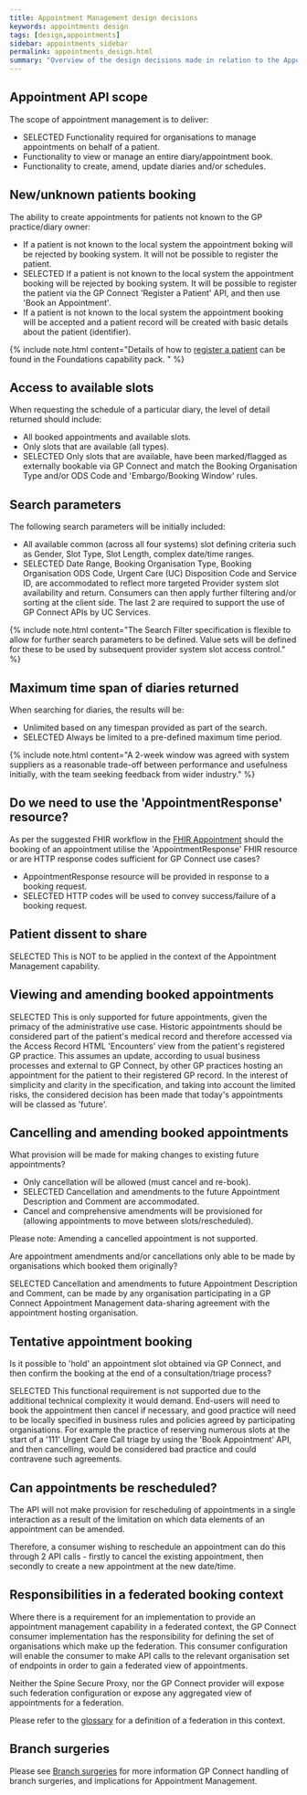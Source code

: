 ```yaml
---
title: Appointment Management design decisions
keywords: appointments design
tags: [design,appointments]
sidebar: appointments_sidebar
permalink: appointments_design.html
summary: "Overview of the design decisions made in relation to the Appointment Management capability pack"
---
```


## Appointment API scope ##

The scope of appointment management is to deliver:

- <span class="label label-success">SELECTED</span> Functionality required for organisations to manage appointments on behalf of a patient.
- Functionality to view or manage an entire diary/appointment book.
- Functionality to create, amend, update diaries and/or schedules.

## New/unknown patients booking ##

The ability to create appointments for patients not known to the GP practice/diary owner:

- If a patient is not known to the local system the appointment boking will be rejected by booking system. It will not be possible to register the patient.
- <span class="label label-success">SELECTED</span> If a patient is not known to the local system the appointment booking will be rejected by booking system. It will be possible to register the patient via the GP Connect 'Register a Patient' API, and then use 'Book an Appointment'.
- If a patient is not known to the local system the appointment booking will be accepted and a patient record will be created with basic details about the patient (identifier).

{% include note.html content="Details of how to [register a patient](foundations_use_case_register_a_patient.html) can be found in the Foundations capability pack. " %}

## Access to available slots ##

When requesting the schedule of a particular diary, the level of detail returned should include:

- All booked appointments and available slots.
- Only slots that are available (all types).
- <span class="label label-success">SELECTED</span> Only slots that are available, have been marked/flagged as externally bookable via GP Connect and match the Booking Organisation Type and/or ODS Code and 'Embargo/Booking Window' rules.


## Search parameters ##

The following search parameters will be initially included:

- All available common (across all four systems) slot defining criteria such as Gender, Slot Type, Slot Length, complex date/time ranges.
- <span class="label label-success">SELECTED</span> Date Range,  Booking Organisation Type, Booking Organisation ODS Code, Urgent Care (UC) Disposition Code and Service ID, are accommodated to reflect more targeted Provider system slot availability and return.  Consumers can then apply further filtering and/or sorting at the client side. The last 2 are required to support the use of GP Connect APIs by UC Services.  

{% include note.html content="The Search Filter specification is flexible to allow for further search parameters to be defined. Value sets will be defined for these to be used by subsequent provider system slot access control." %}


## Maximum time span of diaries returned ##

When searching for diaries, the results will be:

- Unlimited based on any timespan provided as part of the search.
- <span class="label label-success">SELECTED</span> Always be limited to a pre-defined maximum time period.

{% include note.html content="A 2-week window was agreed with system suppliers as a reasonable trade-off between performance and usefulness initially, with the team seeking feedback from wider industry." %}

## Do we need to use the 'AppointmentResponse' resource? ##

As per the suggested FHIR workflow in the [FHIR Appointment](https://www.hl7.org/fhir/STU3/appointment.html) should the booking of an appointment utilise the 'AppointmentResponse' FHIR resource or are HTTP response codes sufficient for GP Connect use cases?

- AppointmentResponse resource will be provided in response to a booking request.
- <span class="label label-success">SELECTED</span> HTTP codes will be used to convey success/failure of a booking request.

## Patient dissent to share ##

<span class="label label-success">SELECTED</span> This is NOT to be applied in the context of the Appointment Management capability.

## Viewing and amending booked appointments ##

<span class="label label-success">SELECTED</span> This is only supported for future appointments, given the primacy of the administrative use case. Historic appointments should be considered part of the patient's medical record and therefore accessed via the Access Record HTML 'Encounters' view from the patient's registered GP practice. This assumes an update, according to usual business processes and external to GP Connect, by other GP practices hosting an appointment for the patient to their registered GP record. In the interest of simplicity and clarity in the specification, and taking into account the limited risks, the considered decision has been made that today's appointments will be classed as 'future'.

## Cancelling and amending booked appointments ##

What provision will be made for making changes to existing future appointments?

- Only cancellation will be allowed (must cancel and re-book).
- <span class="label label-success">SELECTED</span> Cancellation and amendments to the future Appointment Description and Comment are accommodated.
- Cancel and comprehensive amendments will be provisioned for (allowing appointments to move between slots/rescheduled).

Please note: Amending a cancelled appointment is not supported.

Are appointment amendments and/or cancellations only able to be made by organisations which booked them originally?

<span class="label label-success">SELECTED</span> Cancellation and amendments to future Appointment Description and Comment, can be made by any organisation participating in a GP Connect Appointment Management data-sharing agreement with the appointment hosting organisation.


## Tentative appointment booking ##

Is it possible to 'hold' an appointment slot obtained via GP Connect, and then confirm the booking at the end of a consultation/triage process?


<span class="label label-success">SELECTED</span> This functional requirement is not supported due to the additional technical complexity it would demand.  End-users will need to book the appointment then cancel if necessary, and good practice will need to be locally specified in business rules and policies agreed by participating organisations.  For example the practice of reserving numerous slots at the start of a '111' Urgent Care Call triage by using the 'Book Appointment' API, and then cancelling, would be considered bad practice and could contravene such agreements.

## Can appointments be rescheduled? ##

The API will not make provision for rescheduling of appointments in a single interaction as a result of the limitation on which data elements of an appointment can be amended.

Therefore, a consumer wishing to reschedule an appointment can do this through 2 API calls - firstly to cancel the existing appointment, then secondly to create a new appointment at the new date/time.

## Responsibilities in a federated booking context

Where there is a requirement for an implementation to provide an appointment management capability in a federated context, the GP Connect consumer implementation has the responsibility for defining the set of organisations which make up the federation. This consumer configuration will enable the consumer to make API calls to the relevant organisation set of endpoints in order to gain a federated view of appointments.

Neither the Spine Secure Proxy, nor the GP Connect provider will expose such federation configuration or expose any aggregated view of appointments for a federation.

Please refer to the [glossary](overview_glossary.html) for a definition of a federation in this context.

## Branch surgeries

Please see [Branch surgeries](development_branch_surgeries.html) for more information GP Connect handling of branch surgeries, and implications for Appointment Management.
